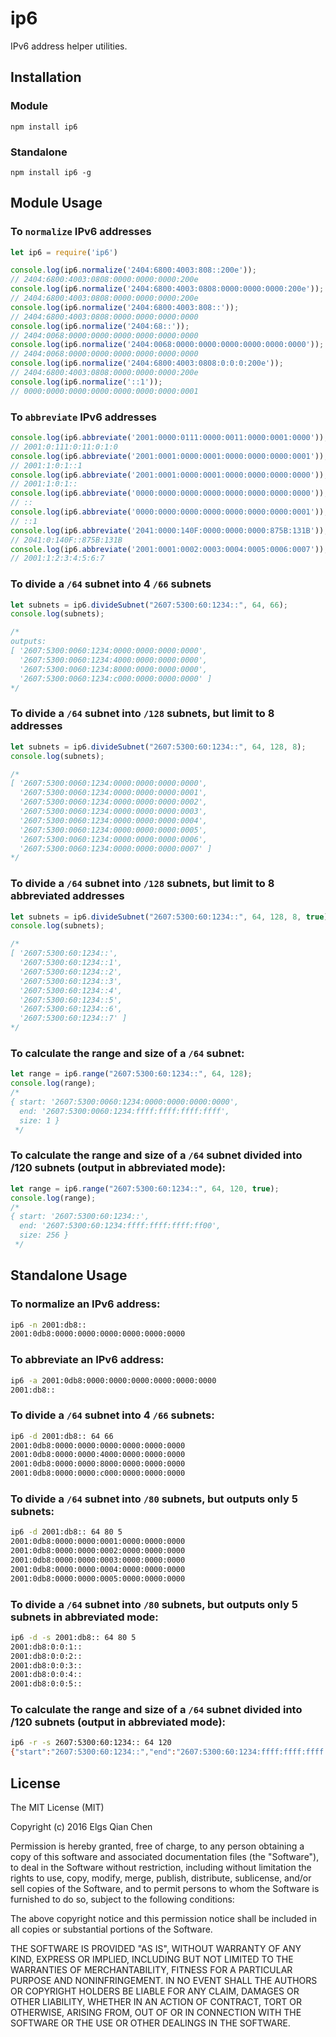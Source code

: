 # ip6
IPv6 address helper utilities.

## Installation
### Module
`npm install ip6`
### Standalone
`npm install ip6 -g`

## Module Usage
### To `normalize` IPv6 addresses
```javascript
let ip6 = require('ip6')

console.log(ip6.normalize('2404:6800:4003:808::200e'));
// 2404:6800:4003:0808:0000:0000:0000:200e
console.log(ip6.normalize('2404:6800:4003:0808:0000:0000:0000:200e'));
// 2404:6800:4003:0808:0000:0000:0000:200e
console.log(ip6.normalize('2404:6800:4003:808::'));
// 2404:6800:4003:0808:0000:0000:0000:0000
console.log(ip6.normalize('2404:68::'));
// 2404:0068:0000:0000:0000:0000:0000:0000
console.log(ip6.normalize('2404:0068:0000:0000:0000:0000:0000:0000'));
// 2404:0068:0000:0000:0000:0000:0000:0000
console.log(ip6.normalize('2404:6800:4003:0808:0:0:0:200e'));
// 2404:6800:4003:0808:0000:0000:0000:200e
console.log(ip6.normalize('::1'));
// 0000:0000:0000:0000:0000:0000:0000:0001
```

### To `abbreviate` IPv6 addresses

```javascript
console.log(ip6.abbreviate('2001:0000:0111:0000:0011:0000:0001:0000'));
// 2001:0:111:0:11:0:1:0
console.log(ip6.abbreviate('2001:0001:0000:0001:0000:0000:0000:0001'));
// 2001:1:0:1::1
console.log(ip6.abbreviate('2001:0001:0000:0001:0000:0000:0000:0000'));
// 2001:1:0:1::
console.log(ip6.abbreviate('0000:0000:0000:0000:0000:0000:0000:0000'));
// ::
console.log(ip6.abbreviate('0000:0000:0000:0000:0000:0000:0000:0001'));
// ::1
console.log(ip6.abbreviate('2041:0000:140F:0000:0000:0000:875B:131B'));
// 2041:0:140F::875B:131B
console.log(ip6.abbreviate('2001:0001:0002:0003:0004:0005:0006:0007'));
// 2001:1:2:3:4:5:6:7
```

### To divide a `/64` subnet into 4 `/66` subnets
```javascript
let subnets = ip6.divideSubnet("2607:5300:60:1234::", 64, 66);
console.log(subnets);

/*
outputs:
[ '2607:5300:0060:1234:0000:0000:0000:0000',
  '2607:5300:0060:1234:4000:0000:0000:0000',
  '2607:5300:0060:1234:8000:0000:0000:0000',
  '2607:5300:0060:1234:c000:0000:0000:0000' ]
*/
```

### To divide a `/64` subnet into `/128` subnets, but limit to 8 addresses
```javascript
let subnets = ip6.divideSubnet("2607:5300:60:1234::", 64, 128, 8);
console.log(subnets);

/*
[ '2607:5300:0060:1234:0000:0000:0000:0000',
  '2607:5300:0060:1234:0000:0000:0000:0001',
  '2607:5300:0060:1234:0000:0000:0000:0002',
  '2607:5300:0060:1234:0000:0000:0000:0003',
  '2607:5300:0060:1234:0000:0000:0000:0004',
  '2607:5300:0060:1234:0000:0000:0000:0005',
  '2607:5300:0060:1234:0000:0000:0000:0006',
  '2607:5300:0060:1234:0000:0000:0000:0007' ]
*/
```

### To divide a `/64` subnet into `/128` subnets, but limit to 8 abbreviated addresses
```javascript
let subnets = ip6.divideSubnet("2607:5300:60:1234::", 64, 128, 8, true);
console.log(subnets);

/*
[ '2607:5300:60:1234::',
  '2607:5300:60:1234::1',
  '2607:5300:60:1234::2',
  '2607:5300:60:1234::3',
  '2607:5300:60:1234::4',
  '2607:5300:60:1234::5',
  '2607:5300:60:1234::6',
  '2607:5300:60:1234::7' ]
*/
```

### To calculate the range and size of a `/64` subnet:
```javascript
let range = ip6.range("2607:5300:60:1234::", 64, 128);
console.log(range);
/*
{ start: '2607:5300:0060:1234:0000:0000:0000:0000',
  end: '2607:5300:0060:1234:ffff:ffff:ffff:ffff',
  size: 1 }
 */
```

### To calculate the range and size of a `/64` subnet divided into /120 subnets (output in abbreviated mode):
```javascript
let range = ip6.range("2607:5300:60:1234::", 64, 120, true);
console.log(range);
/*
{ start: '2607:5300:60:1234::',
  end: '2607:5300:60:1234:ffff:ffff:ffff:ff00',
  size: 256 }
 */
```

## Standalone Usage
### To normalize an IPv6 address:
```bash
ip6 -n 2001:db8::
2001:0db8:0000:0000:0000:0000:0000:0000
```

### To abbreviate an IPv6 address:
```bash
ip6 -a 2001:0db8:0000:0000:0000:0000:0000:0000
2001:db8::
```

### To divide a `/64` subnet into 4 `/66` subnets:
```bash
ip6 -d 2001:db8:: 64 66
2001:0db8:0000:0000:0000:0000:0000:0000
2001:0db8:0000:0000:4000:0000:0000:0000
2001:0db8:0000:0000:8000:0000:0000:0000
2001:0db8:0000:0000:c000:0000:0000:0000
```

### To divide a `/64` subnet into `/80` subnets, but outputs only 5 subnets:
```bash
ip6 -d 2001:db8:: 64 80 5
2001:0db8:0000:0000:0001:0000:0000:0000
2001:0db8:0000:0000:0002:0000:0000:0000
2001:0db8:0000:0000:0003:0000:0000:0000
2001:0db8:0000:0000:0004:0000:0000:0000
2001:0db8:0000:0000:0005:0000:0000:0000
```

### To divide a `/64` subnet into `/80` subnets, but outputs only 5 subnets in abbreviated mode:
```bash
ip6 -d -s 2001:db8:: 64 80 5
2001:db8:0:0:1::
2001:db8:0:0:2::
2001:db8:0:0:3::
2001:db8:0:0:4::
2001:db8:0:0:5::
```

### To calculate the range and size of a `/64` subnet divided into /120 subnets (output in abbreviated mode):
```bash
ip6 -r -s 2607:5300:60:1234:: 64 120
{"start":"2607:5300:60:1234::","end":"2607:5300:60:1234:ffff:ffff:ffff:ff00","size":256}
```

## License
The MIT License (MIT)

Copyright (c) 2016 Elgs Qian Chen

Permission is hereby granted, free of charge, to any person obtaining a copy
of this software and associated documentation files (the "Software"), to deal
in the Software without restriction, including without limitation the rights
to use, copy, modify, merge, publish, distribute, sublicense, and/or sell
copies of the Software, and to permit persons to whom the Software is
furnished to do so, subject to the following conditions:

The above copyright notice and this permission notice shall be included in all
copies or substantial portions of the Software.

THE SOFTWARE IS PROVIDED "AS IS", WITHOUT WARRANTY OF ANY KIND, EXPRESS OR
IMPLIED, INCLUDING BUT NOT LIMITED TO THE WARRANTIES OF MERCHANTABILITY,
FITNESS FOR A PARTICULAR PURPOSE AND NONINFRINGEMENT. IN NO EVENT SHALL THE
AUTHORS OR COPYRIGHT HOLDERS BE LIABLE FOR ANY CLAIM, DAMAGES OR OTHER
LIABILITY, WHETHER IN AN ACTION OF CONTRACT, TORT OR OTHERWISE, ARISING FROM,
OUT OF OR IN CONNECTION WITH THE SOFTWARE OR THE USE OR OTHER DEALINGS IN THE
SOFTWARE.
